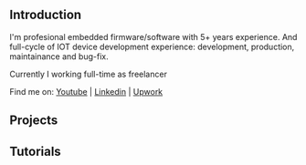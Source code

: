 ## Introduction

I'm profesional embedded firmware/software with 5+ years experience. And full-cycle of IOT device development experience: development, production, maintainance and bug-fix.

Currently I working full-time as freelancer

Find me on: [Youtube]() | [Linkedin]() | [Upwork](https://www.upwork.com/freelancers/~017742a3ed87a97121?viewMode=1)

## Projects

## Tutorials